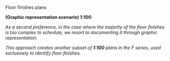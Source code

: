 <span class="caps">Floor finishes plans</span>

**<span class="caps">(Graphic representation scenario)</span> 1:100**

_As a second preference, in the case where the majority of the floor finishes is too complex to schedule, we resort to documenting it through graphic representation._

_This approach creates another subset of **1:100** plans in the F series, used exclusively to identify floor finishes._
